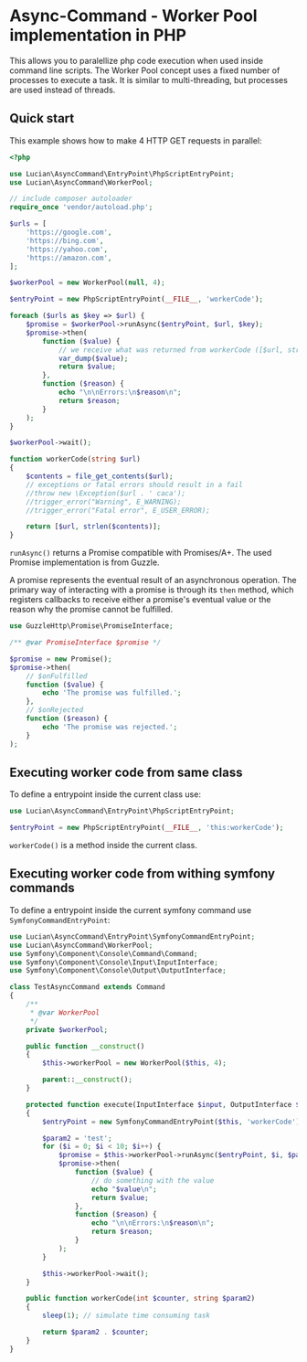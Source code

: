 # Async-Command - Worker Pool implementation in PHP

This allows you to paralellize php code execution when used inside command line scripts.
The Worker Pool concept uses a fixed number of processes to execute a task. It is similar to multi-threading, but processes are used instead of threads.

## Quick start

This example shows how to make 4 HTTP GET requests in parallel:


```php
<?php

use Lucian\AsyncCommand\EntryPoint\PhpScriptEntryPoint;
use Lucian\AsyncCommand\WorkerPool;

// include composer autoloader
require_once 'vendor/autoload.php';

$urls = [
    'https://google.com',
    'https://bing.com',
    'https://yahoo.com',
    'https://amazon.com',
];

$workerPool = new WorkerPool(null, 4);

$entryPoint = new PhpScriptEntryPoint(__FILE__, 'workerCode');

foreach ($urls as $key => $url) {
    $promise = $workerPool->runAsync($entryPoint, $url, $key);
    $promise->then(
        function ($value) {
            // we receive what was returned from workerCode ([$url, strlen($contents)])
            var_dump($value);
            return $value;
        },
        function ($reason) {
            echo "\n\nErrors:\n$reason\n";
            return $reason;
        }
    );
}

$workerPool->wait();

function workerCode(string $url)
{
    $contents = file_get_contents($url);
    // exceptions or fatal errors should result in a fail
    //throw new \Exception($url . ' caca');
    //trigger_error("Warning", E_WARNING);
    //trigger_error("Fatal error", E_USER_ERROR);

    return [$url, strlen($contents)];
}

```

`runAsync()` returns a Promise compatible with Promises/A+. The used Promise implementation is from Guzzle.

A promise represents the eventual result of an asynchronous operation. The primary way of interacting with a promise is through its `then` method, which registers callbacks to receive either a promise's eventual value or the reason why the promise cannot be fulfilled.

```php
use GuzzleHttp\Promise\PromiseInterface;

/** @var PromiseInterface $promise */

$promise = new Promise();
$promise->then(
    // $onFulfilled
    function ($value) {
        echo 'The promise was fulfilled.';
    },
    // $onRejected
    function ($reason) {
        echo 'The promise was rejected.';
    }
);
```

## Executing worker code from same class

To define a entrypoint inside the current class use:

```php
use Lucian\AsyncCommand\EntryPoint\PhpScriptEntryPoint;

$entryPoint = new PhpScriptEntryPoint(__FILE__, 'this:workerCode');
```

`workerCode()` is a method inside the current class.

## Executing worker code from withing symfony commands

To define a entrypoint inside the current symfony command use `SymfonyCommandEntryPoint`:

```php
use Lucian\AsyncCommand\EntryPoint\SymfonyCommandEntryPoint;
use Lucian\AsyncCommand\WorkerPool;
use Symfony\Component\Console\Command\Command;
use Symfony\Component\Console\Input\InputInterface;
use Symfony\Component\Console\Output\OutputInterface;

class TestAsyncCommand extends Command
{
    /**
     * @var WorkerPool
     */
    private $workerPool;

    public function __construct()
    {
        $this->workerPool = new WorkerPool($this, 4);

        parent::__construct();
    }

    protected function execute(InputInterface $input, OutputInterface $output)
    {
        $entryPoint = new SymfonyCommandEntryPoint($this, 'workerCode');

        $param2 = 'test';
        for ($i = 0; $i < 10; $i++) {
            $promise = $this->workerPool->runAsync($entryPoint, $i, $param2);
            $promise->then(
                function ($value) {
                    // do something with the value
                    echo "$value\n";
                    return $value;
                },
                function ($reason) {
                    echo "\n\nErrors:\n$reason\n";
                    return $reason;
                }
            );
        }

        $this->workerPool->wait();
    }

    public function workerCode(int $counter, string $param2)
    {
        sleep(1); // simulate time consuming task

        return $param2 . $counter;
    }
}
```
